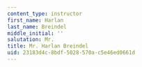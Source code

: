 ```yaml
---
content_type: instructor
first_name: Harlan
last_name: Breindel
middle_initial: ''
salutation: Mr.
title: Mr. Harlan Breindel
uid: 23183d4c-8bdf-5028-570a-c5e46ed0661d
---
```

